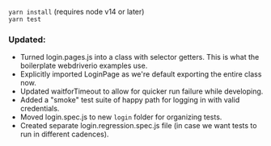 `yarn install` (requires node v14 or later)  
`yarn test`

### Updated:
- Turned login.pages.js into a class with selector getters. This is what the boilerplate webdriverio examples use.
- Explicitly imported LoginPage as we're default exporting the entire class now.
- Updated waitforTimeout to allow for quicker run failure while developing.
- Added a "smoke" test suite of happy path for logging in with valid credentials.
- Moved login.spec.js to new `login` folder for organizing tests.
- Created separate login.regression.spec.js file (in case we want tests to run in different cadences).
